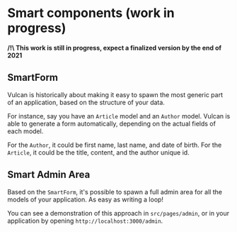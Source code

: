 # Smart components (work in progress)

**/!\ This work is still in progress, expect a finalized version by the end of 2021**

## SmartForm

Vulcan is historically about making it easy to spawn the most generic part of an application, based
on the structure of your data.

For instance, say you have an `Article` model and an `Author` model.
Vulcan is able to generate a form automatically, depending on the actual fields of each model.

For the `Author`, it could be first name, last name, and date of birth.
For the `Article`, it could be the title, content, and the author unique id.


## Smart Admin Area

Based on the `SmartForm`, it's possible to spawn a full admin area for all the models of your application.
As easy as writing a loop!

You can see a demonstration of this approach in `src/pages/admin`, or in your application by opening
`http://localhost:3000/admin`.

